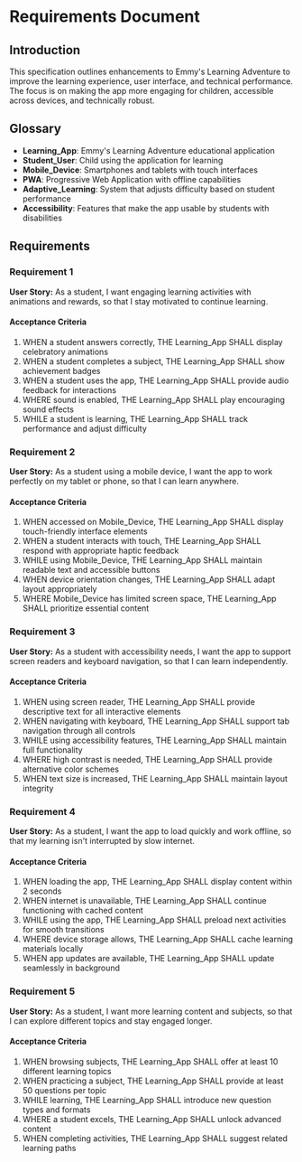 # Requirements Document

## Introduction

This specification outlines enhancements to Emmy's Learning Adventure to improve the learning experience, user interface, and technical performance. The focus is on making the app more engaging for children, accessible across devices, and technically robust.

## Glossary

- **Learning_App**: Emmy's Learning Adventure educational application
- **Student_User**: Child using the application for learning
- **Mobile_Device**: Smartphones and tablets with touch interfaces
- **PWA**: Progressive Web Application with offline capabilities
- **Adaptive_Learning**: System that adjusts difficulty based on student performance
- **Accessibility**: Features that make the app usable by students with disabilities

## Requirements

### Requirement 1

**User Story:** As a student, I want engaging learning activities with animations and rewards, so that I stay motivated to continue learning.

#### Acceptance Criteria

1. WHEN a student answers correctly, THE Learning_App SHALL display celebratory animations
2. WHEN a student completes a subject, THE Learning_App SHALL show achievement badges
3. WHEN a student uses the app, THE Learning_App SHALL provide audio feedback for interactions
4. WHERE sound is enabled, THE Learning_App SHALL play encouraging sound effects
5. WHILE a student is learning, THE Learning_App SHALL track performance and adjust difficulty

### Requirement 2

**User Story:** As a student using a mobile device, I want the app to work perfectly on my tablet or phone, so that I can learn anywhere.

#### Acceptance Criteria

1. WHEN accessed on Mobile_Device, THE Learning_App SHALL display touch-friendly interface elements
2. WHEN a student interacts with touch, THE Learning_App SHALL respond with appropriate haptic feedback
3. WHILE using Mobile_Device, THE Learning_App SHALL maintain readable text and accessible buttons
4. WHEN device orientation changes, THE Learning_App SHALL adapt layout appropriately
5. WHERE Mobile_Device has limited screen space, THE Learning_App SHALL prioritize essential content

### Requirement 3

**User Story:** As a student with accessibility needs, I want the app to support screen readers and keyboard navigation, so that I can learn independently.

#### Acceptance Criteria

1. WHEN using screen reader, THE Learning_App SHALL provide descriptive text for all interactive elements
2. WHEN navigating with keyboard, THE Learning_App SHALL support tab navigation through all controls
3. WHILE using accessibility features, THE Learning_App SHALL maintain full functionality
4. WHERE high contrast is needed, THE Learning_App SHALL provide alternative color schemes
5. WHEN text size is increased, THE Learning_App SHALL maintain layout integrity

### Requirement 4

**User Story:** As a student, I want the app to load quickly and work offline, so that my learning isn't interrupted by slow internet.

#### Acceptance Criteria

1. WHEN loading the app, THE Learning_App SHALL display content within 2 seconds
2. WHEN internet is unavailable, THE Learning_App SHALL continue functioning with cached content
3. WHILE using the app, THE Learning_App SHALL preload next activities for smooth transitions
4. WHERE device storage allows, THE Learning_App SHALL cache learning materials locally
5. WHEN app updates are available, THE Learning_App SHALL update seamlessly in background

### Requirement 5

**User Story:** As a student, I want more learning content and subjects, so that I can explore different topics and stay engaged longer.

#### Acceptance Criteria

1. WHEN browsing subjects, THE Learning_App SHALL offer at least 10 different learning topics
2. WHEN practicing a subject, THE Learning_App SHALL provide at least 50 questions per topic
3. WHILE learning, THE Learning_App SHALL introduce new question types and formats
4. WHERE a student excels, THE Learning_App SHALL unlock advanced content
5. WHEN completing activities, THE Learning_App SHALL suggest related learning paths